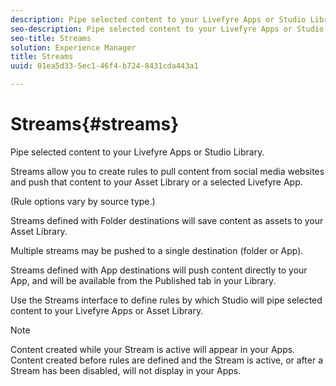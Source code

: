 ```yaml
---
description: Pipe selected content to your Livefyre Apps or Studio Library.
seo-description: Pipe selected content to your Livefyre Apps or Studio Library.
seo-title: Streams
solution: Experience Manager
title: Streams
uuid: 01ea5d33-5ec1-46f4-b724-8431cda443a1

---
```


# Streams{#streams}

Pipe selected content to your Livefyre Apps or Studio Library.

Streams allow you to create rules to pull content from social media websites and push that content to your Asset Library or a selected Livefyre App.

(Rule options vary by source type.)

Streams defined with Folder destinations will save content as assets to your Asset Library.

Multiple streams may be pushed to a single destination (folder or App).

Streams defined with App destinations will push content directly to your App, and will be available from the Published tab in your Library.

Use the Streams interface to define rules by which Studio will pipe selected content to your Livefyre Apps or Asset Library.

>[!NOTE]
>
>Content created while your Stream is active will appear in your Apps. Content created before rules are defined and the Stream is active, or after a Stream has been disabled, will not display in your Apps.

